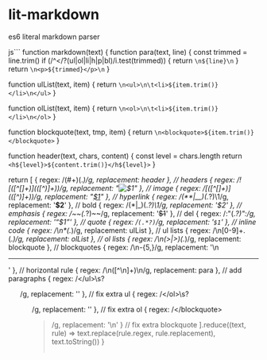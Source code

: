 # lit-markdown
es6 literal markdown parser


js```
function markdown(text) {
  function para(text, line) {
    const trimmed = line.trim()
    if (/^<\/?(ul|ol|li|h|p|bl)/i.test(trimmed)) {
      return `\n${line}\n`
    }
    return `\n<p>${trimmed}</p>\n`
  }

  function ulList(text, item) {
    return `\n<ul>\n\t<li>${item.trim()}</li>\n</ul>`
  }

  function olList(text, item) {
    return `\n<ol>\n\t<li>${item.trim()}</li>\n</ol>`
  }

  function blockquote(text, tmp, item) {
    return `\n<blockquote>${item.trim()}</blockquote>`
  }

  function header(text, chars, content) {
    const level = chars.length
    return `<h${level}>${content.trim()}</h${level}>`
  }

  return [
    { regex: /(#+)(.*)/g, replacement: header }, // headers
    { regex: /!\[([^\[]+)\]\(([^\)]+)\)/g, replacement: "<img src='$2' alt='$1'>" }, // image
    { regex: /\[([^\[]+)\]\(([^\)]+)\)/g, replacement: "<a href='$2'>$1</a>" }, // hyperlink
    { regex: /(\*\*|__)(.*?)\1/g, replacement: '<strong>$2</strong>' }, // bold
    { regex: /(\*|_)(.*?)\1/g, replacement: '<em>$2</em>' }, // emphasis
    { regex: /\~\~(.*?)\~\~/g, replacement: '<del>$1</del>' }, // del
    { regex: /\:\"(.*?)\"\:/g, replacement: '<q>$1</q>' }, // quote
    { regex: /`(.*?)`/g, replacement: '<code>$1</code>' }, // inline code
    { regex: /\n\*(.*)/g, replacement: ulList }, // ul lists
    { regex: /\n[0-9]+\.(.*)/g, replacement: olList }, // ol lists
    { regex: /\n(&gt;|\>)(.*)/g, replacement: blockquote }, // blockquotes
    { regex: /\n-{5,}/g, replacement: '\n<hr />' }, // horizontal rule
    { regex: /\n([^\n]+)\n/g, replacement: para }, // add paragraphs
    { regex: /<\/ul>\s?<ul>/g, replacement: '' }, // fix extra ul
    { regex: /<\/ol>\s?<ol>/g, replacement: '' }, // fix extra ol
    { regex: /<\/blockquote><blockquote>/g, replacement: '\n' } // fix extra blockquote
  ].reduce((text, rule) => text.replace(rule.regex, rule.replacement), text.toString())
}
```
